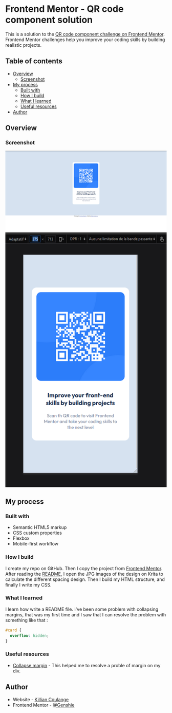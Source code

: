 # Frontend Mentor - QR code component solution

This is a solution to the [QR code component challenge on Frontend Mentor](https://www.frontendmentor.io/challenges/qr-code-component-iux_sIO_H). Frontend Mentor challenges help you improve your coding skills by building realistic projects.

## Table of contents

- [Overview](#overview)
  - [Screenshot](#screenshot)
- [My process](#my-process)
  - [Built with](#built-with)
  - [How I build](#how-i-build)
  - [What I learned](#what-i-learned)
  - [Useful resources](#useful-resources)
- [Author](#author)

## Overview

### Screenshot

![](./asset/img/Desktop.PNG)
![](./asset/img/Mobile.PNG)

## My process

### Built with

- Semantic HTML5 markup
- CSS custom properties
- Flexbox
- Mobile-first workflow

### How I build

I create my repo on GitHub. Then I copy the project from [Frontend Mentor](https://www.frontendmentor.io/challenges/qr-code-component-iux_sIO_H/hub/qr-code-component-6t4kFprhG).
After reading the [README](./vendor/README.md), I open the JPG images of the design on Krita to calculate the different spacing design.
Then I build my HTML structure, and finally I write my CSS.

### What I learned

I learn how write a README file.
I've been some problem with collapsing margins, that was my first time and I saw that I can resolve the problem with something like that :
```css
#card {
  overflow: hidden;
}
```

### Useful resources

- [Collapse margin](https://www.alsacreations.com/article/lire/629-fusion-des-marges.html) - This helped me to resolve a proble of margin on my div.

## Author

- Website - [Killian Coulange](https://github.com/Genshie)
- Frontend Mentor - [@Genshie](https://www.frontendmentor.io/profile/Genshie)

